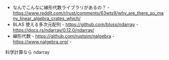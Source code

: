 
* なんでこんなに線形代数ライブラリがあるの？ - https://www.reddit.com/r/rust/comments/63wts9/why_are_there_so_many_linear_algebra_crates_which/
* BLAS 使える多次元配列 - https://github.com/bluss/ndarray - https://docs.rs/ndarray/0.12.0/ndarray/
* 線形代数 - https://github.com/rustsim/nalgebra - https://www.nalgebra.org/ - 

科学計算なら ndarray